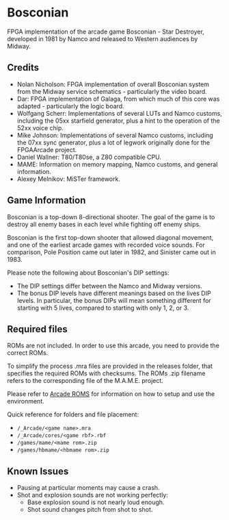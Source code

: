 # Bosconian

FPGA implementation of the arcade game Bosconian - Star Destroyer, developed in
1981 by Namco and released to Western audiences by Midway.


## Credits

* Nolan Nicholson: FPGA implementation of overall Bosconian system from the
  Midway service schematics - particularly the video board.
* Dar: FPGA implementation of Galaga, from which much of this core was
  adapted - particularly the logic board.
* Wolfgang Scherr: Implementations of several LUTs and Namco customs, including
  the 05xx starfield generator, plus a hint to the operation of the 52xx voice
  chip.
* Mike Johnson: Implementations of several Namco customs, including the 07xx sync
  generator, plus a lot of legwork originally done for the FPGAArcade project.
* Daniel Wallner: T80/T80se, a Z80 compatible CPU.
* MAME: Information on memory mapping, Namco customs, and general information.
* Alexey Melnikov: MiSTer framework.


## Game Information

Bosconian is a top-down 8-directional shooter. The goal of the game is to
destroy all enemy bases in each level while fighting off enemy ships.

Bosconian is the first top-down shooter that allowed diagonal movement, and one
of the earliest arcade games with recorded voice sounds. For comparison, Pole
Position came out later in 1982, and Sinister came out in 1983.

Please note the following about Bosconian's DIP settings:
* The DIP settings differ between the Namco and Midway versions.
* The bonus DIP levels have different meanings based on the lives DIP levels. In
  particular, the bonus DIPs will mean something different for starting with 5
  lives, compared to starting with only 1, 2, or 3.


## Required files

ROMs are not included. In order to use this arcade, you need to provide the
correct ROMs.

To simplify the process .mra files are provided in the releases folder, that
specifies the required ROMs with checksums. The ROMs .zip filename refers to the
corresponding file of the M.A.M.E. project.

Please refer to
[Arcade ROMS](https://github.com/MiSTer-devel/Main_MiSTer/wiki/Arcade-Roms)
for information on how to setup and use the environment.

Quick reference for folders and file placement:

 * `/_Arcade/<game name>.mra`
 * `/_Arcade/cores/<game rbf>.rbf`
 * `/games/mame/<mame rom>.zip`
 * `/games/hbmame/<hbmame rom>.zip`


## Known Issues

* Pausing at particular moments may cause a crash.
* Shot and explosion sounds are not working perfectly:
    * Base explosion sound is not nearly loud enough.
    * Shot sound changes pitch from shot to shot.
